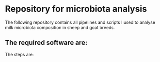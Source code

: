 # Repository for microbiota analysis
The following repository contains all pipelines and scripts I used to analyse milk microbiota composition in sheep and goat breeds. 


## The required software are:


The steps are:
